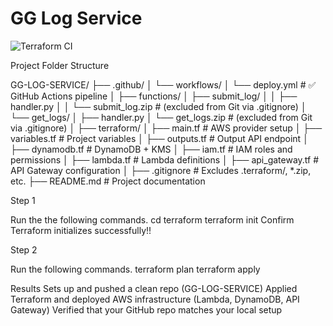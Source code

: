 # GG Log Service

![Terraform CI](https://github.com/Marty4FromCPT/GG-Log-Service/actions/workflows/deploy.yml/badge.svg)








Project Folder Structure

GG-LOG-SERVICE/
├── .github/
│   └── workflows/
│       └── deploy.yml                   # ✅ GitHub Actions pipeline
│
├── functions/
│   ├── submit_log/
│   │   ├── handler.py
│   │   └── submit_log.zip               # (excluded from Git via .gitignore)
│   └── get_logs/
│       ├── handler.py
│       └── get_logs.zip                 # (excluded from Git via .gitignore)
│
├── terraform/
│   ├── main.tf                          # AWS provider setup
│   ├── variables.tf                     # Project variables
│   ├── outputs.tf                       # Output API endpoint
│   ├── dynamodb.tf                      # DynamoDB + KMS
│   ├── iam.tf                           # IAM roles and permissions
│   ├── lambda.tf                        # Lambda definitions
│   ├── api_gateway.tf                   # API Gateway configuration
│
├── .gitignore                           # Excludes .terraform/, *.zip, etc.
├── README.md                            # Project documentation





Step 1

Run the the following commands.
cd terraform
terraform init
Confirm Terraform initializes successfully!!

Step 2

Run the following commands.
terraform plan
terraform apply

Results
Sets up and pushed a clean repo (GG-LOG-SERVICE)
Applied Terraform and deployed AWS infrastructure (Lambda, DynamoDB, API Gateway)
Verified that your GitHub repo matches your local setup